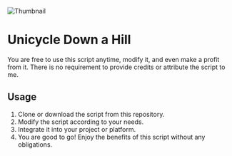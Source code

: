 ![Thumbnail](https://github.com/Empire4946/Scripts/assets/104152235/efb50fd8-c894-43cd-acff-f44177be9b24)
# Unicycle Down a Hill
You are free to use this script anytime, modify it, and even make a profit from it. There is no requirement to provide credits or attribute the script to me.

## Usage

1. Clone or download the script from this repository.
2. Modify the script according to your needs.
3. Integrate it into your project or platform.
4. You are good to go! Enjoy the benefits of this script without any obligations.

